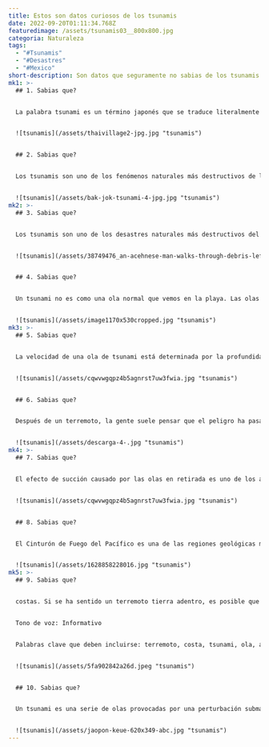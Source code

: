 ```yaml
---
title: Estos son datos curiosos de los tsunamis
date: 2022-09-20T01:11:34.768Z
featuredimage: /assets/tsunamis03__800x800.jpg
categoria: Naturaleza
tags:
  - "#Tsunamis"
  - "#Desastres"
  - "#Mexico"
short-description: Son datos que seguramente no sabias de los tsunamis
mk1: >-
  ## 1﻿. Sabias que? 


  La palabra tsunami es un término japonés que se traduce literalmente como "ola del puerto" Este nombre fue dado al fenómeno natural por los pescadores japoneses que notaron la devastación causada por una ola en la costa sólo después de regresar a puerto. El término se utilizó para describir el efecto destructivo de una ola, y acabó llegando al inglés. Hoy en día, la palabra tsunami se utiliza en todo el mundo para referirse a cualquier ola grande y devastadora, ya sea causada por un terremoto, una erupción volcánica o un evento meteorológico. Independientemente de su causa, los tsunamis pueden tener un impacto significativo tanto en las personas como en los paisajes.


  ![tsunamis](/assets/thaivillage2-jpg.jpg "tsunamis")


  ## 2﻿. Sabias que? 


  Los tsunamis son uno de los fenómenos naturales más destructivos de la Tierra. Un tsunami, también conocido como maremoto, es una serie de poderosas olas generadas en el mar o el océano como resultado de un terremoto, una erupción volcánica, un deslizamiento de tierra submarino o el impacto de un meteorito. Los tsunamis pueden tener hasta 30 metros de altura y viajar a velocidades de hasta 800 kilómetros por hora. Cuando irrumpen en la costa, pueden destruir todo a su paso: playas, árboles, casas, etc. El agua desplazada por un tsunami puede penetrar desde unos cientos de metros hasta varios kilómetros tierra adentro y causar graves inundaciones y daños. En 2004, un terremoto en la costa de Sumatra generó un tsunami que mató a más de 230.000 personas en 14 países. Los tsunamis son una grave amenaza para las comunidades costeras de todo el mundo y todo el mundo debería ser consciente del peligro que suponen.


  ![tsunamis](/assets/bak-jok-tsunami-4-jpg.jpg "tsunamis")
mk2: >-
  ## 3﻿. Sabias que? 


  Los tsunamis son uno de los desastres naturales más destructivos del mundo. Aunque pueden ser causados por una variedad de desencadenantes, los terremotos suelen ser los responsables de iniciar un tsunami. Los terremotos se producen cuando el lecho marino se agrieta, lo que hace que el lecho marino se eleve o descienda repentinamente. Esto crea picos o valles de olas en la superficie que se propagan en todas las direcciones. Las olas de los tsunamis suelen ser más planas en mar abierto, donde incluso pueden pasar desapercibidas, ya que sólo pueden causar unos pocos centímetros de altura. De este modo, los pescadores en un barco que opera en alta mar pueden no percibir que una ola de tsunami está rompiendo bajo sus pies. Sin embargo, a medida que las olas se acercan a tierra, comienzan a crecer en altura, alcanzando a veces hasta 30 metros o más. Cuando estas enormes olas tocan tierra, pueden causar daños generalizados e incluso la pérdida de vidas. Por eso es tan importante que las comunidades costeras sean conscientes del peligro de los tsunamis y tengan planes de evacuación en caso de terremoto.


  ![tsunamis](/assets/38749476_an-acehnese-man-walks-through-debris-left-behind-by-last-week27s-massive-tsunami-in-the.jpg "tsunamis")


  ## 4﻿. Sabias que? 


  Un tsunami no es como una ola normal que vemos en la playa. Las olas del tsunami son mucho más largas, con una longitud de onda de hasta 100 kilómetros. También tienen un período mucho más largo, que dura horas en lugar de segundos. Los tsunamis viajan a una velocidad muy alta y arrastran una enorme cantidad de agua. A diferencia de las olas normales, que sólo mueven la capa superior del agua, los tsunamis mueven todo el volumen de agua. Esto los hace increíblemente destructivos y peligrosos. Si alguna vez se encuentra en una zona afectada por una alerta de tsunami, es importante evacuar inmediatamente para evitar ser atrapado por la ola.


  ![tsunamis](/assets/image1170x530cropped.jpg "tsunamis")
mk3: >-
  ## 5﻿. Sabias que? 


  La velocidad de una ola de tsunami está determinada por la profundidad del agua que atraviesa. En aguas profundas, la ola puede viajar a velocidades de hasta 800 km/h, que es aproximadamente la misma velocidad de un avión comercial. Sin embargo, en aguas poco profundas la ola disminuye considerablemente, aunque puede alcanzar velocidades de hasta 30 km/h. Cuando un tsunami llega a la costa, su velocidad disminuye aún más, aunque todavía puede superar los 30 km/h. Esto hace que sea imposible huir de un tsunami, y por eso es tan importante ser consciente de los peligros que suponen. Una ola de tsunami pone en movimiento todo el volumen de agua, lo que la convierte en una fuerza a tener en cuenta. Entender cómo se propagan puede ayudarnos a prepararnos y protegernos mejor contra estos desastres naturales.


  ![tsunamis](/assets/cqwvwgqpz4b5agnrst7uw3fwia.jpg "tsunamis")


  ## 6﻿. Sabias que?


  Después de un terremoto, la gente suele pensar que el peligro ha pasado. Sin embargo, no siempre es así. Los tsunamis, por ejemplo, pueden dar lugar a múltiples olas, y cada una de ellas es más devastadora que la anterior. Esto se debe a que los tsunamis no son como las olas tradicionales. Se producen por un desplazamiento repentino del agua, que crea una onda de gran longitud de onda que puede recorrer grandes distancias. Cuando esta ola llega a la costa, puede generar una serie de olas más pequeñas, conocidas como tren de olas. Cada una de las olas del tren se acumula sobre la anterior, dando lugar a una sucesión de olas cada vez más destructivas. Por ello, es esencial prestar atención a las señales de advertencia y evacuar inmediatamente después de un terremoto, incluso si el tsunami inicial parece ser pequeño. De lo contrario, puede encontrarse atrapado en la trayectoria de un desastre natural verdaderamente devastador.


  ![tsunamis](/assets/descarga-4-.jpg "tsunamis")
mk4: >-
  ## 7﻿. Sabias que? 


  El efecto de succión causado por las olas en retirada es uno de los aspectos más peligrosos de los tsunamis. A medida que la ola retrocede, arrastra con ella todo lo que se encuentra en su camino. Esto puede incluir coches, escombros e incluso personas. La fuerza de succión puede ser lo suficientemente potente como para arrastrar a las víctimas al mar, donde pueden ahogarse o ser arrastradas por la siguiente ola. La succión también puede dañar edificios e infraestructuras en la costa, así como propiedades y bienes. De este modo, el efecto de succión amplifica la devastación causada por un tsunami y puede provocar importantes pérdidas de vidas y daños materiales.


  ![tsunamis](/assets/cqwvwgqpz4b5agnrst7uw3fwia.jpg "tsunamis")


  ## 8﻿. Sabias que? 


  El Cinturón de Fuego del Pacífico es una de las regiones geológicas más activas del planeta. Las placas tectónicas de esta región de 40.000 kilómetros de longitud se mueven a gran velocidad, provocando erupciones volcánicas, terremotos y tsunamis. La mayoría de los volcanes activos del mundo se encuentran en el Cinturón de Fuego del Pacífico, y cerca del 90% de los terremotos también se producen en esta región. Los tsunamis son olas especialmente destructivas que pueden causar daños generalizados y pérdidas de vidas. Suelen estar causados por terremotos, pero también pueden ser provocados por erupciones volcánicas, deslizamientos de tierra y meteoritos. El Cinturón de Fuego del Pacífico alberga algunas de las zonas más pobladas de la Tierra, lo que lo hace especialmente vulnerable a la devastación que pueden causar los tsunamis. En los últimos años, se han producido varios tsunamis importantes en el Cinturón de Fuego del Pacífico, como el tsunami del Océano Índico de 2004 y el tsunami de Japón de 2011. Aunque no hay forma de prevenir completamente estos desastres naturales, la mejora de los sistemas de alerta y los planes de evacuación pueden ayudar a minimizar la pérdida de vidas y los daños materiales.


  ![tsunamis](/assets/1628858228016.jpg "tsunamis")
mk5: >-
  ## 9﻿. Sabias que? 


  costas. Si se ha sentido un terremoto tierra adentro, es posible que se haya generado un tsunami que se dirija a la costa. A veces hay tiempo suficiente para evacuar, pero otras veces no. Por eso es importante estar atento a las señales naturales de alerta de un tsunami. Un fuerte rugido procedente del mar es otra señal de que un tsunami puede estar en camino. Esto ocurre cuando las olas del tsunami hacen que el agua se comprima y cree un sonido similar al de un trueno. Por último, la gente debe estar atenta a cualquier comportamiento inusual en las zonas costeras, como animales que huyen hacia el interior o agua que se aleja de la costa. Estos comportamientos pueden indicar que un tsunami está a punto de producirse y que la gente debe ponerse a cubierto inmediatamente.


  Tono de voz: Informativo


  Palabras clave que deben incluirse: terremoto, costa, tsunami, ola, animal, huida, tierra adentro, costa


  ![tsunamis](/assets/5fa902842a26d.jpeg "tsunamis")


  ## 1﻿0. Sabias que? 


  Un tsunami es una serie de olas provocadas por una perturbación submarina, como un terremoto. Cuando estas olas llegan a la costa, pueden causar grandes daños a los edificios y a las infraestructuras. Además, las olas del tsunami también pueden suponer una grave amenaza para la vida humana. Si está en la playa y ve que un tsunami se acerca a la costa, es importante que corra hacia el interior tan rápido como pueda. Si está en un edificio junto a la orilla, debe ir a los niveles superiores. En caso de estar en un barco en el agua, es aconsejable navegar hacia el mar. Si está nadando, agárrese a algo que flote lo más posible. En caso de que sepa que un tsunami se acerca a la costa, no se acerque aunque haya pasado la primera ola. Los tsunamis pueden ser muy peligrosos y es importante tomar todas las precauciones necesarias para garantizar su seguridad.


  ![tsunamis](/assets/jaopon-keue-620x349-abc.jpg "tsunamis")
---
```

